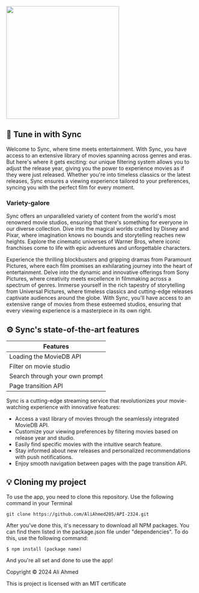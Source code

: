 <img id="#start" width="300" padding="0" src="https://github.com/AliAhmed205/API-2324/assets/118130116/4ed2ab20-6578-4367-923c-a714ba8d41ff">

## 🍿 Tune in with Sync

<p>Welcome to Sync, where time meets entertainment. With Sync, you have access to an extensive library of movies spanning across genres and eras. But here's where it gets exciting: our unique filtering system allows you to adjust the release year, giving you the power to experience movies as if they were just released. Whether you're into timeless classics or the latest releases, Sync ensures a viewing experience tailored to your preferences, syncing you with the perfect film for every moment.</p>

### Variety-galore 

<p>Sync offers an unparalleled variety of content from the world's most renowned movie studios, ensuring that there's something for everyone in our diverse collection. Dive into the magical worlds crafted by Disney and Pixar, where imagination knows no bounds and storytelling reaches new heights. Explore the cinematic universes of Warner Bros, where iconic franchises come to life with epic adventures and unforgettable characters.</p>

<p>Experience the thrilling blockbusters and gripping dramas from Paramount Pictures, where each film promises an exhilarating journey into the heart of entertainment. Delve into the dynamic and innovative offerings from Sony Pictures, where creativity meets excellence in filmmaking across a spectrum of genres. Immerse yourself in the rich tapestry of storytelling from Universal Pictures, where timeless classics and cutting-edge releases captivate audiences around the globe. With Sync, you'll have access to an extensive range of movies from these esteemed studios, ensuring that every viewing experience is a masterpiece in its own right.</p>

## ⚙️ Sync's state-of-the-art features 

| Features | 
| ----------- | 
| Loading the MovieDB API | 
| Filter on movie studio |
| Search through your own prompt |
| Page transition API |

<p>Sync is a cutting-edge streaming service that revolutionizes your movie-watching experience with innovative features:</p>

<ul>
<li>Access a vast library of movies through the seamlessly integrated MovieDB API.</li>
<li>Customize your viewing preferences by filtering movies based on release year and studio.</li>
<li>Easily find specific movies with the intuitive search feature.</li>
<li>Stay informed about new releases and personalized recommendations with push notifications.</li>
<li>Enjoy smooth navigation between pages with the page transition API.</li>
</ul>

## 💡 Cloning my project 
<p>To use the app, you need to clone this repository. Use the following command in your Terminal</p>

```
git clone https://github.com/AliAhmed205/API-2324.git
```

<p>After you've done this, it's necessary to download all NPM packages. You can find them listed in the package.json file under "dependencies". To do this, use the following command:</p>

```
$ npm install (package name) 
```

<p>And you're all set and done to use the app!</p>

<p>Copyright © 2024 Ali Ahmed</p>
<p>This is project is licensed with an MIT certificate</p>
